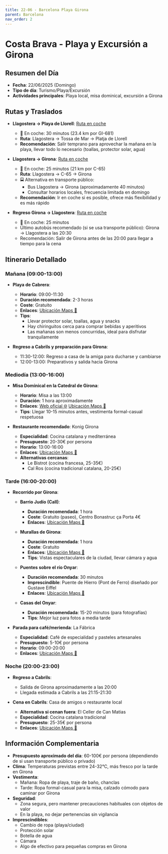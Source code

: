 ```yaml
---
title: 22-06 - Barcelona Playa Girona
parent: Barcelona
nav_order: 2
---
```


# Costa Brava - Playa y Excursión a Girona

## Resumen del Día
* **Fecha**: 22/06/2025 (Domingo)
* **Tipo de día**: Turismo/Playa/Excursión
* **Actividades principales**: Playa local, misa dominical, excursión a Girona

## Rutas y Traslados
* **Llagostera → Playa de Llorell**: [Ruta en coche](https://www.google.com/maps/dir/?api=1&origin=Carrer+Sant+Feliu,+28,+17240+Llagostera,+Girona&destination=Platja+de+Llorell,+Tossa+de+Mar&travelmode=driving)
  * 🚕 En coche: 30 minutos (23.4 km por GI-681)
  * **Ruta**: Llagostera → Tossa de Mar → Platja de Llorell
  * **Recomendación**: Salir temprano para aprovechar la mañana en la playa, llevar todo lo necesario (toallas, protector solar, agua)

* **Llagostera → Girona**: [Ruta en coche](https://www.google.com/maps/dir/?api=1&origin=Carrer+Sant+Feliu,+28,+17240+Llagostera,+Girona&destination=Catedral+de+Girona&travelmode=driving)
  * 🚕 En coche: 25 minutos (21 km por C-65)
  * **Ruta**: Llagostera → C-65 → Girona
  * 🚍 Alternativa en transporte público: 
    * Bus Llagostera → Girona (aproximadamente 40 minutos)
    * Consultar horarios locales, frecuencia limitada en domingo
  * **Recomendación**: Ir en coche si es posible, ofrece más flexibilidad y es más rápido

* **Regreso Girona → Llagostera**: [Ruta en coche](https://www.google.com/maps/dir/?api=1&origin=Girona+Cathedral&destination=Llagostera&travelmode=driving)
  * 🚗 En coche: 25 minutos
  * Último autobús recomendado (si se usa transporte público): Girona → Llagostera a las 20:30
  * Recomendación: Salir de Girona antes de las 20:00 para llegar a tiempo para la cena

## Itinerario Detallado
### Mañana (09:00-13:00)
* **Playa de Cabrera**:
  * **Horario**: 09:00-11:30
  * **Duración recomendada**: 2-3 horas
  * **Coste**: Gratuito
  * **Enlaces**: [Ubicación Maps 📍](https://www.google.com/maps/dir/?api=1&destination=Platja+de+Cabrera+Barcelona&travelmode=walking)
  * **Tips**: 
    * Llevar protector solar, toallas, agua y snacks
    * Hay chiringuitos cerca para comprar bebidas y aperitivos
    * Las mañanas son menos concurridas, ideal para disfrutar tranquilamente

* **Regreso a Cabrils y preparación para Girona**:
  * 11:30-12:00: Regreso a casa de la amiga para ducharse y cambiarse
  * 12:00-13:00: Preparativos y salida hacia Girona

### Mediodía (13:00-16:00)
* **Misa Dominical en la Catedral de Girona**:
  * **Horario**: Misa a las 13:00
  * **Duración**: 1 hora aproximadamente
  * **Enlaces**: [Web oficial 🌐](https://catedraldegirona.cat/en/girona-cathedral-worship/) [Ubicación Maps 📍](https://www.google.com/maps/dir/?api=1&destination=Catedral+de+Girona&travelmode=walking)
  * **Tips**: Llegar 10-15 minutos antes, vestimenta formal-casual respetuosa

* **Restaurante recomendado**: Konig Girona
  * **Especialidad**: Cocina catalana y mediterránea
  * **Presupuesto**: 20-30€ por persona
  * **Horario**: 13:00-16:00
  * **Enlaces**: [Ubicación Maps 📍](https://www.google.com/maps/dir/?api=1&destination=Konig+Girona&travelmode=walking)
  * **Alternativas cercanas**: 
    * Le Bistrot (cocina francesa, 25-35€)
    * Cal Ros (cocina tradicional catalana, 20-25€)

### Tarde (16:00-20:00)
* **Recorrido por Girona**: 
  * **Barrio Judío (Call)**: 
    * **Duración recomendada**: 1 hora
    * **Coste**: Gratuito (paseo), Centro Bonastruc ça Porta 4€
    * **Enlaces**: [Ubicación Maps 📍](https://www.google.com/maps/dir/?api=1&destination=Barrio+Judio+Call+Girona&travelmode=walking)

  * **Murallas de Girona**: 
    * **Duración recomendada**: 1 hora
    * **Coste**: Gratuito
    * **Enlaces**: [Ubicación Maps 📍](https://www.google.com/maps/dir/?api=1&destination=Murallas+de+Girona&travelmode=walking)
    * **Tips**: Vistas espectaculares de la ciudad, llevar cámara y agua

  * **Puentes sobre el río Onyar**: 
    * **Duración recomendada**: 30 minutos
    * **Imprescindible**: Puente de Hierro (Pont de Ferro) diseñado por Gustave Eiffel
    * **Enlaces**: [Ubicación Maps 📍](https://www.google.com/maps/dir/?api=1&destination=Puente+de+Hierro+Girona&travelmode=walking)

  * **Casas del Onyar**: 
    * **Duración recomendada**: 15-20 minutos (para fotografías)
    * **Tips**: Mejor luz para fotos a media tarde

* **Parada para café/merienda**: La Fábrica
  * **Especialidad**: Café de especialidad y pasteles artesanales
  * **Presupuesto**: 5-10€ por persona
  * **Horario**: 09:00-20:00
  * **Enlaces**: [Ubicación Maps 📍](https://www.google.com/maps/dir/?api=1&destination=La+Fabrica+Girona&travelmode=walking)

### Noche (20:00-23:00)
* **Regreso a Cabrils**: 
  * Salida de Girona aproximadamente a las 20:00
  * Llegada estimada a Cabrils a las 21:15-21:30

* **Cena en Cabrils**: Casa de amigos o restaurante local
  * **Alternativa si cenan fuera**: El Celler de Can Matias
  * **Especialidad**: Cocina catalana tradicional
  * **Presupuesto**: 25-35€ por persona
  * **Enlaces**: [Ubicación Maps 📍](https://www.google.com/maps/dir/?api=1&destination=El+Celler+de+Can+Matias+Cabrils&travelmode=walking)

## Información Complementaria
* **Presupuesto aproximado del día**: 60-100€ por persona (dependiendo de si usan transporte público o privado)
* **Clima**: Temperaturas previstas entre 24-32°C, más fresco por la tarde en Girona
* **Vestimenta**: 
  * Mañana: Ropa de playa, traje de baño, chanclas
  * Tarde: Ropa formal-casual para la misa, calzado cómodo para caminar por Girona
* **Seguridad**: 
  * Zona segura, pero mantener precauciones habituales con objetos de valor
  * En la playa, no dejar pertenencias sin vigilancia
* **Imprescindibles**:
  * Cambio de ropa (playa/ciudad)
  * Protección solar
  * Botella de agua
  * Cámara
  * Algo de efectivo para pequeñas compras en Girona





